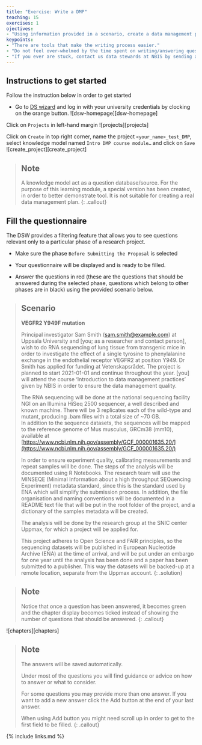 ```yaml
---
title: "Exercise: Write a DMP"
teaching: 15
exercises: 1
ojectives:
- "Using information provided in a scenario, create a data management plan using the [Data Stewardship wizard](http://dsw.scilifelab.se/)."
keypoints:
- "There are tools that make the writing process easier."
- "Do not feel over-whelmed by the time spent on writing/answering questions, it is time well spent since it will save time in the long-run, just as good project planning does."
- "If you ever are stuck, contact us data stewards at NBIS by sending an email to [data@nbis.se](mailto:data@nbis.se) or ask for a consultation via [our homepage](https://nbis.se/support/supportform/index.php?form=consultation)."
---
```

## Instructions to get started
Follow the instruction below in order to get started

* Go to [DS wizard](https://dsw.scilifelab.se/) and log in with your university credentials by clocking on the orange button.
![dsw-homepage][dsw-homepage]


Click on `Projects` in left-hand margin 
![projects][projects]

 
Click on `Create` in top right corner, name the project `<your_name>_test_DMP`, select knowledge model named `Intro DMP course module…` and click on `Save`
![create_project][create_project]

> ## Note
>
> A knowledge model act as a question database/source. For the purpose of this 
> learning module, a special version has been created, in order to better demonstrate 
> tool. It is not suitable for creating a real data management plan.
{: .callout}

## Fill the questionnaire
The DSW provides a filtering feature that allows you to see questions relevant only to a particular phase of a research project. 

* Make sure the phase `Before Submitting the Proposal` is selected 

* Your questionnaire will be displayed and is ready to be filled. 

* Answer the questions in red (these are the questions that should be answered during the selected phase, questions which belong to other phases are in black) using the provided scenario below.

> ## Scenario
>
> **VEGFR2 Y949F mutation**
>
> Principal investigator Sam Smith (sam.smith@example.com) at Uppsala University 
> and [you; as a researcher and contact person], wish to do RNA sequencing of 
> lung tissue from transgenic mice in order to investigate the effect of a single 
> tyrosine to phenylalanine exchange in the endothelial receptor VEGFR2 at 
> position Y949. Dr Smith has applied for funding at Vetenskapsrådet. The project 
> is planned to start 2021-01-01 and continue throughout the year. [you] will attend 
> the course ‘Introduction to data management practices’ given by NBIS in order to 
> ensure the data management quality.
> 
> The RNA sequencing will be done at the national sequencing facility NGI on an Illumina
> HiSeq 2500 sequencer, a well described and known machine. There will be 3 replicates
> each of the wild-type and mutant, producing .bam files with a total size of ~70 GB.  
> In addition to the sequence datasets, the sequences will be mapped to the reference 
> genome of Mus musculus, GRCm38 (mm10), available at 
> [https://www.ncbi.nlm.nih.gov/assembly/GCF_000001635.20/](https://www.ncbi.nlm.nih.gov/assembly/GCF_000001635.20/)
> 
> In order to ensure experiment quality, calibrating measurements and repeat samples will
>  be done. The steps of the analysis will be documented using R Notebooks. The research 
> team will use the MINSEQE (Minimal Information about a high throughput SEQuencing 
> Experiment) metadata standard, since this is the standard used by ENA which will 
> simplify the submission process. In addition, the file organisation and naming 
> conventions will be documented in a README text file that will be put in the root 
> folder of the project, and a dictionary of the samples metadata will be created.
> 
> The analysis will be done by the research group at the SNIC center Uppmax, for which 
> a project will be applied for. 
> 
> This project adheres to Open Science and FAIR principles, so the sequencing datasets 
> will be published in European Nucleotide Archive (ENA) at the time of arrival, and will 
> be put under an embargo for one year until the analysis has been done and a paper has 
> been submitted to a publisher. This way the datasets will be backed-up at a remote 
> location, separate from the Uppmax account.
{: .solution}

> ## Note
>
> Notice that once a question has been answered, it becomes green and the chapter 
> display becomes ticked instead of showing the number of questions that should be 
> answered.
{: .callout}

![chapters][chapters]

> ## Note
> The answers will be saved automatically.
>
> Under most of the questions you will find guidance or advice on how to answer or 
> what to consider. 
>
> For some questions you may provide more than one answer. If you want to add a new 
> answer click the Add button at the end of your last answer.
> 
> When using Add button you might need scroll up in order to get to the first field 
> to be filled.
{: .callout}

{% include links.md %}